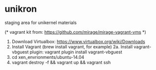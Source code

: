 # unikron
staging area for unikernel materials

(* vagrant kit from: https://github.com/mirage/mirage-vagrant-vms *)

1. Download Virtualbox: https://www.virtualbox.org/wiki/Downloads
2. Install Vagrant (brew install vagrant, for example)
2a. Install vagrant-vbguest plugin: vagrant plugin install vagrant-vbguest
3. cd xen_envrionments/ubuntu-14.04
4. vagrant destroy -f && vagrant up && vagrant ssh

